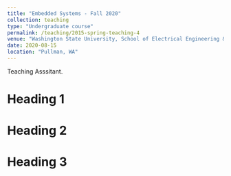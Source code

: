 ```yaml
---
title: "Embedded Systems - Fall 2020"
collection: teaching
type: "Undergraduate course"
permalink: /teaching/2015-spring-teaching-4
venue: "Washington State University, School of Electrical Engineering & Computer Science"
date: 2020-08-15
location: "Pullman, WA"
---
```


Teaching Asssitant.

Heading 1
======

Heading 2
======

Heading 3
======

